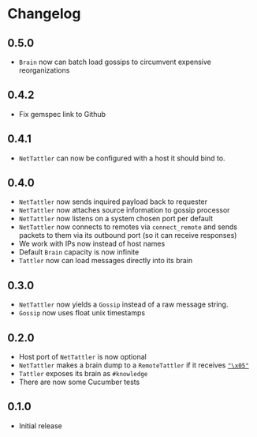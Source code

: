 # Changelog

## 0.5.0

* `Brain` now can batch load gossips to circumvent expensive reorganizations

## 0.4.2

* Fix gemspec link to Github

## 0.4.1

* `NetTattler` can now be configured with a host it should bind to.

## 0.4.0

* `NetTattler` now sends inquired payload back to requester
* `NetTattler` now attaches source information to gossip processor
* `NetTattler` now listens on a system chosen port per default
* `NetTattler` now connects to remotes via `connect_remote` and sends packets
  to them via its outbound port (so it can receive responses)
* We work with IPs now instead of host names
* Default `Brain` capacity is now infinite
* `Tattler` now can load messages directly into its brain

## 0.3.0

* `NetTattler` now yields a `Gossip` instead of a raw message string.
* `Gossip` now uses float unix timestamps

## 0.2.0

* Host port of `NetTattler` is now optional
* `NetTattler` makes a brain dump to a `RemoteTattler` if it
  receives [`"\x05"`](https://en.wikipedia.org/wiki/Enquiry_character)
* `Tattler` exposes its brain as `#knowledge`
* There are now some Cucumber tests

## 0.1.0

* Initial release
